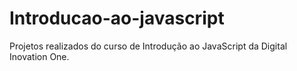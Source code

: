 # Introducao-ao-javascript
Projetos realizados do curso de Introdução ao JavaScript da Digital Inovation One.
